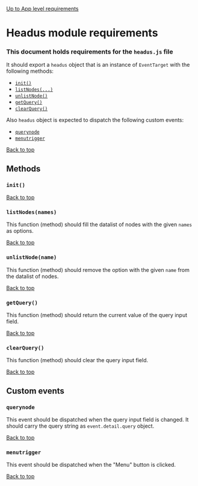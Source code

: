 [Up to App level requirements](app-level)

# Headus module requirements

### This document holds requirements for the `headus.js` file

It should export a `headus` object that is an instance of `EventTarget` with the following methods:

- [`init()`](#init)
- [`listNodes(...)`](#listnodesnames)
- [`unlistNode()`](#unlistnodename)
- [`getQuery()`](#getquery)
- [`clearQuery()`](#clearquery)

Also `headus` object is expected to dispatch the following custom events:

- [`querynode`](#querynode)
- [`menutrigger`](#menutrigger)

[Back to top](#headus-module-requirements)

## Methods

### `init()`

[Back to top](#headus-module-requirements)

### `listNodes(names)`

This function (method) should fill the datalist of nodes with the given `names` as options.

[Back to top](#headus-module-requirements)

### `unlistNode(name)`

This function (method) should remove the option with the given `name` from the datalist of nodes.

[Back to top](#headus-module-requirements)

### `getQuery()`

This function (method) should return the current value of the query input field.

[Back to top](#headus-module-requirements)

### `clearQuery()`

This function (method) should clear the query input field.

[Back to top](#headus-module-requirements)

## Custom events

### `querynode`

This event should be dispatched when the query input field is changed. It should carry the query string as `event.detail.query` object.

[Back to top](#headus-module-requirements)

### `menutrigger`

This event should be dispatched when the "Menu" button is clicked.

[Back to top](#headus-module-requirements)
